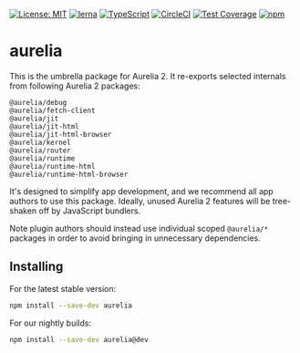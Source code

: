 [![License: MIT](https://img.shields.io/badge/License-MIT-yellow.svg)](https://opensource.org/licenses/MIT)
[![lerna](https://img.shields.io/badge/maintained%20with-lerna-cc00ff.svg)](https://lernajs.io/)
[![TypeScript](https://img.shields.io/badge/%3C%2F%3E-TypeScript-%230074c1.svg)](http://www.typescriptlang.org/)
[![CircleCI](https://circleci.com/gh/aurelia/aurelia.svg?style=shield)](https://circleci.com/gh/aurelia/aurelia)
[![Test Coverage](https://api.codeclimate.com/v1/badges/5ac0e13689735698073a/test_coverage)](https://codeclimate.com/github/aurelia/aurelia/test_coverage)
[![npm](https://img.shields.io/npm/v/aurelia.svg?maxAge=3600)](https://www.npmjs.com/package/aurelia)
# aurelia

This is the umbrella package for Aurelia 2. It re-exports selected internals from following Aurelia 2 packages:

```
@aurelia/debug
@aurelia/fetch-client
@aurelia/jit
@aurelia/jit-html
@aurelia/jit-html-browser
@aurelia/kernel
@aurelia/router
@aurelia/runtime
@aurelia/runtime-html
@aurelia/runtime-html-browser
```

It's designed to simplify app development, and we recommend all app authors to use this package. Ideally, unused Aurelia 2 features will be tree-shaken off by JavaScript bundlers.

Note plugin authors should instead use individual scoped `@aurelia/*` packages in order to avoid bringing in unnecessary dependencies.

## Installing

For the latest stable version:

```bash
npm install --save-dev aurelia
```

For our nightly builds:

```bash
npm install --save-dev aurelia@dev
```

